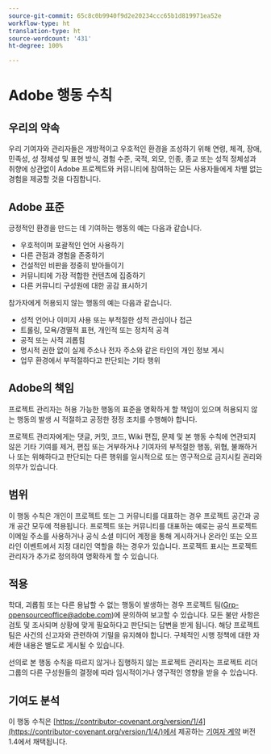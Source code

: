 ```yaml
---
source-git-commit: 65c8c0b9940f9d2e20234ccc65b1d819971ea52e
workflow-type: ht
translation-type: ht
source-wordcount: '431'
ht-degree: 100%

---
```

# Adobe 행동 수칙

## 우리의 약속

우리 기여자와 관리자들은 개방적이고 우호적인 환경을 조성하기 위해 연령, 체격, 장애, 민족성, 성 정체성 및 표현 방식, 경험 수준, 국적, 외모, 인종, 종교 또는 성적 정체성과 취향에 상관없이 Adobe 프로젝트와 커뮤니티에 참여하는 모든 사용자들에게 차별 없는 경험을 제공할 것을 다짐합니다. 

## Adobe 표준

긍정적인 환경을 만드는 데 기여하는 행동의 예는 다음과 같습니다.

* 우호적이며 포괄적인 언어 사용하기
* 다른 관점과 경험을 존중하기
* 건설적인 비판을 정중히 받아들이기
* 커뮤니티에 가장 적합한 컨텐츠에 집중하기
* 다른 커뮤니티 구성원에 대한 공감 표시하기

참가자에게 허용되지 않는 행동의 예는 다음과 같습니다.

* 성적 언어나 이미지 사용 또는 부적절한 성적 관심이나 접근
* 트롤링, 모욕/경멸적 표현, 개인적 또는 정치적 공격
* 공적 또는 사적 괴롭힘
* 명시적 권한 없이 실제 주소나 전자 주소와 같은 타인의 개인 정보 게시
* 업무 환경에서 부적절하다고 판단되는 기타 행위

## Adobe의 책임

프로젝트 관리자는 허용 가능한 행동의 표준을 명확하게 할 책임이 있으며 허용되지 않는 행동의 발생 시 적절하고 공정한 정정 조치를 수행해야 합니다.

프로젝트 관리자에게는 댓글, 커밋, 코드, Wiki 편집, 문제 및 본 행동 수칙에 연관되지 않은 기타 기여를 제거, 편집 또는 거부하거나 기여자의 부적절한 행동, 위협, 불쾌하거나 또는 위해하다고 판단되는 다른 행위를 일시적으로 또는 영구적으로 금지시킬 권리와 의무가 있습니다.

## 범위

이 행동 수칙은 개인이 프로젝트 또는 그 커뮤니티를 대표하는 경우 프로젝트 공간과 공개 공간 모두에 적용됩니다. 프로젝트 또는 커뮤니티를 대표하는 예로는 공식 프로젝트 이메일 주소를 사용하거나 공식 소셜 미디어 계정을 통해 게시하거나 온라인 또는 오프라인 이벤트에서 지정 대리인 역할을 하는 경우가 있습니다. 프로젝트 표시는 프로젝트 관리자가 추가로 정의하여 명확하게 할 수 있습니다.

## 적용

학대, 괴롭힘 또는 다른 용납할 수 없는 행동이 발생하는 경우 프로젝트 팀(Grp-opensourceoffice@adobe.com)에 문의하여 보고할 수 있습니다. 모든 불만 사항은 검토 및 조사되며 상황에 맞게 필요하다고 판단되는 답변을 받게 됩니다. 해당 프로젝트 팀은 사건의 신고자와 관련하여 기밀을 유지해야 합니다. 구체적인 시행 정책에 대한 자세한 내용은 별도로 게시될 수 있습니다.

선의로 본 행동 수칙을 따르지 않거나 집행하지 않는 프로젝트 관리자는 프로젝트 리더 그룹의 다른 구성원들의 결정에 따라 임시적이거나 영구적인 영향을 받을 수 있습니다.

## 기여도 분석

이 행동 수칙은 [https://contributor-covenant.org/version/1/4](https://contributor-covenant.org/version/1/4/)에서 제공하는 [기여자 계약](https://contributor-covenant.org) 버전 1.4에서 채택됩니다.
